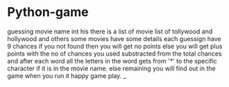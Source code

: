 # Python-game
guessing movie name
int his there is a list of movie list of tollywood and hollywood and others
some movies have some details
each guessign have 9 chances if you not found then you will get no points else you will get plus points with the no of chances you used substracted from the total chances
and after each word all the letters in the word gets from '*' to the specific character if it is in the movie name.
else remaining you will find out in the game when you run it
happy game play.
_
